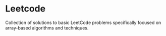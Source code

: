 # Leetcode
Collection of solutions to basic LeetCode problems specifically focused on array-based algorithms and techniques.
